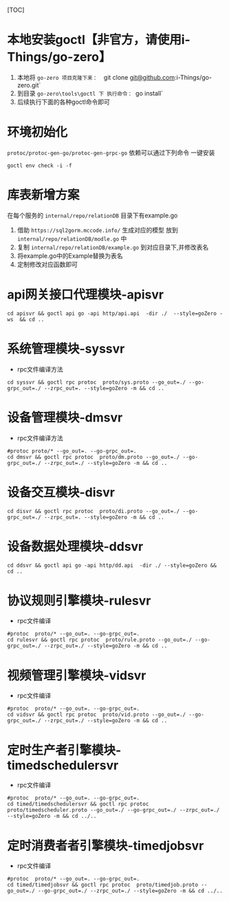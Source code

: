 [TOC]

# 本地安装goctl【非官方，请使用i-Things/go-zero】

1. 本地将 `go-zero 项目克隆下来：  `git clone git@github.com:i-Things/go-zero.git`
2. 到目录 `go-zero\tools\goctl 下 执行命令： `go install`
3. 后续执行下面的各种goctl命令即可

# 环境初始化

`protoc/protoc-gen-go/protoc-gen-grpc-go` 依赖可以通过下列命令 一键安装

```shell
goctl env check -i -f
```

# 库表新增方案

在每个服务的 `internal/repo/relationDB` 目录下有example.go 
1. 借助 `https://sql2gorm.mccode.info/` 生成对应的模型 放到 `internal/repo/relationDB/modle.go` 中
2. 复制 `internal/repo/relationDB/example.go` 到对应目录下,并修改表名
3. 将example.go中的Example替换为表名
4. 定制修改对应函数即可

# api网关接口代理模块-apisvr

```shell
cd apisvr && goctl api go -api http/api.api  -dir ./  --style=goZero -ws  && cd ..
```

# 系统管理模块-syssvr

- rpc文件编译方法

```shell
cd syssvr && goctl rpc protoc  proto/sys.proto --go_out=./ --go-grpc_out=./ --zrpc_out=. --style=goZero -m && cd ..
```


# 设备管理模块-dmsvr

- rpc文件编译方法

```shell
#protoc proto/* --go_out=. --go-grpc_out=.
cd dmsvr && goctl rpc protoc  proto/dm.proto --go_out=./ --go-grpc_out=./ --zrpc_out=./ --style=goZero -m && cd ..
```


# 设备交互模块-disvr

```shell
cd disvr && goctl rpc protoc  proto/di.proto --go_out=./ --go-grpc_out=./ --zrpc_out=. --style=goZero -m && cd ..
```


# 设备数据处理模块-ddsvr

```shell
cd ddsvr && goctl api go -api http/dd.api  -dir ./ --style=goZero && cd ..
```

# 协议规则引擎模块-rulesvr

- rpc文件编译

```shell
#protoc  proto/* --go_out=. --go-grpc_out=.
cd rulesvr && goctl rpc protoc  proto/rule.proto --go_out=./ --go-grpc_out=./ --zrpc_out=./ --style=goZero -m && cd ..
```

# 视频管理引擎模块-vidsvr

- rpc文件编译

```shell
#protoc  proto/* --go_out=. --go-grpc_out=.
cd vidsvr && goctl rpc protoc  proto/vid.proto --go_out=./ --go-grpc_out=./ --zrpc_out=./ --style=goZero -m && cd ..
```



# 定时生产者引擎模块-timedschedulersvr

- rpc文件编译

```shell
#protoc  proto/* --go_out=. --go-grpc_out=.
cd timed/timedschedulersvr && goctl rpc protoc  proto/timedscheduler.proto --go_out=./ --go-grpc_out=./ --zrpc_out=./ --style=goZero -m && cd ../..
```

# 定时消费者者引擎模块-timedjobsvr

- rpc文件编译

```shell
#protoc  proto/* --go_out=. --go-grpc_out=.
cd timed/timedjobsvr && goctl rpc protoc  proto/timedjob.proto --go_out=./ --go-grpc_out=./ --zrpc_out=./ --style=goZero -m && cd ../..
```